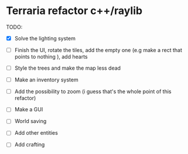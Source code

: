 # Terraria refactor c++/raylib
TODO:
- [x] Solve the lighting system
- [ ] Finish the UI, rotate the tiles, add the empty one (e.g make a rect that points to nothing ), add hearts
- [ ] Style the trees and make the map less dead
- [ ] Make an inventory system
- [ ] Add the possibility to zoom (i guess that's the whole point of this refactor)
- [ ] Make a GUI
- [ ] World saving
- [ ] Add other entities
- [ ] Add crafting

